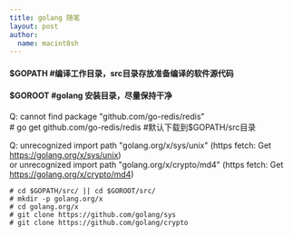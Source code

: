 ```yaml
---
title: golang 随笔
layout: post
author:
  name: macint0sh
---
```

#### $GOPATH #编译工作目录，src目录存放准备编译的软件源代码
#### $GOROOT #golang 安装目录，尽量保持干净

Q: cannot find package "github.com/go-redis/redis"  
	# go get github.com/go-redis/redis	#默认下载到$GOPATH/src目录

Q: unrecognized import path "golang.org/x/sys/unix" (https fetch: Get https://golang.org/x/sys/unix)     
or unrecognized import path "golang.org/x/crypto/md4" (https fetch: Get https://golang.org/x/crypto/md4)  
  
	# cd $GOPATH/src/ || cd $GOROOT/src/
	# mkdir -p golang.org/x
    # cd golang.org/x
    # git clone https://github.com/golang/sys
	# git clone https://github.com/golang/crypto





